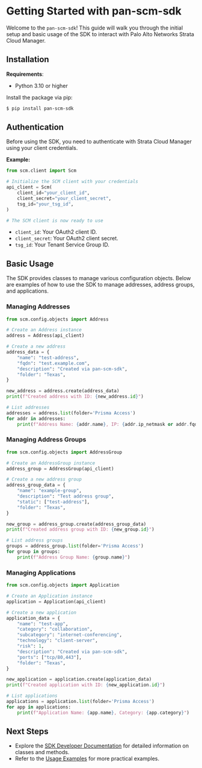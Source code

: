 # Getting Started with pan-scm-sdk

Welcome to the `pan-scm-sdk`! This guide will walk you through the initial setup and basic usage of the SDK to interact
with Palo Alto Networks Strata Cloud Manager.

## Installation

**Requirements**:

- Python 3.10 or higher

Install the package via pip:

<div class="termy">

<!-- termynal -->

```bash
$ pip install pan-scm-sdk
```

</div>

## Authentication

Before using the SDK, you need to authenticate with Strata Cloud Manager using your client credentials.

**Example:**

<div class="termy">

<!-- termynal -->

```python
from scm.client import Scm

# Initialize the SCM client with your credentials
api_client = Scm(
    client_id="your_client_id",
    client_secret="your_client_secret",
    tsg_id="your_tsg_id",
)

# The SCM client is now ready to use
```

</div>

- `client_id`: Your OAuth2 client ID.
- `client_secret`: Your OAuth2 client secret.
- `tsg_id`: Your Tenant Service Group ID.

## Basic Usage

The SDK provides classes to manage various configuration objects. Below are examples of how to use the SDK to manage
addresses, address groups, and applications.

### Managing Addresses

<div class="termy">

<!-- termynal -->

```python
from scm.config.objects import Address

# Create an Address instance
address = Address(api_client)

# Create a new address
address_data = {
    "name": "test-address",
    "fqdn": "test.example.com",
    "description": "Created via pan-scm-sdk",
    "folder": "Texas",
}

new_address = address.create(address_data)
print(f"Created address with ID: {new_address.id}")

# List addresses
addresses = address.list(folder='Prisma Access')
for addr in addresses:
    print(f"Address Name: {addr.name}, IP: {addr.ip_netmask or addr.fqdn}")
```

</div>

### Managing Address Groups

<div class="termy">

<!-- termynal -->

```python
from scm.config.objects import AddressGroup

# Create an AddressGroup instance
address_group = AddressGroup(api_client)

# Create a new address group
address_group_data = {
    "name": "example-group",
    "description": "Test address group",
    "static": ["test-address"],
    "folder": "Texas",
}

new_group = address_group.create(address_group_data)
print(f"Created address group with ID: {new_group.id}")

# List address groups
groups = address_group.list(folder='Prisma Access')
for group in groups:
    print(f"Address Group Name: {group.name}")
```

</div>

### Managing Applications

<div class="termy">

<!-- termynal -->

```python
from scm.config.objects import Application

# Create an Application instance
application = Application(api_client)

# Create a new application
application_data = {
    "name": "test-app",
    "category": "collaboration",
    "subcategory": "internet-conferencing",
    "technology": "client-server",
    "risk": 1,
    "description": "Created via pan-scm-sdk",
    "ports": ["tcp/80,443"],
    "folder": "Texas",
}

new_application = application.create(application_data)
print(f"Created application with ID: {new_application.id}")

# List applications
applications = application.list(folder='Prisma Access')
for app in applications:
    print(f"Application Name: {app.name}, Category: {app.category}")
```

</div>

## Next Steps

- Explore the [SDK Developer Documentation](../sdk/index.md) for detailed information on classes and methods.
- Refer to the [Usage Examples](examples.md) for more practical examples.
